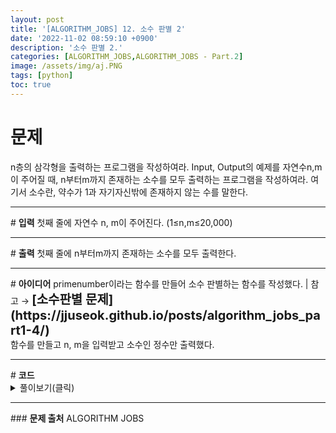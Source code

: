 ```yaml
---
layout: post
title: '[ALGORITHM_JOBS] 12. 소수 판별 2'
date: '2022-11-02 08:59:10 +0900'
description: '소수 판별 2.'
categories: [ALGORITHM_JOBS,ALGORITHM_JOBS - Part.2]
image: /assets/img/aj.PNG
tags: [python]
toc: true
---
```

# <b>문제</b>
n층의 삼각형을 출력하는 프로그램을 작성하여라. Input, Output의 예제를 자연수n,m이 주어질 때, n부터m까지 존재하는 소수를 모두 출력하는 프로그램을 작성하여라. 여기서 소수란, 약수가 1과 자기자신밖에 존재하지 않는 수를 말한다.
<hr>
# <b>입력</b>
첫째 줄에 자연수 n, m이 주어진다. (1≤n,m≤20,000)
<hr>
# <b>출력</b>
첫째 줄에 n부터m까지 존재하는 소수를 모두 출력한다.
<hr>
# <b>아이디어</b>
primenumber이라는 함수를 만들어 소수 판별하는 함수를 작성했다. | 참고 → <b style="font-size:20px">[소수판별 문제](https://jjuseok.github.io/posts/algorithm_jobs_part1-4/)</b><br>
함수를 만들고 n, m을 입력받고 소수인 정수만 출력했다.
<hr>
# <b>코드</b>
<details>
<summary id="summary1">풀이보기(클릭)</summary>
<div markdown="1">

~~~python
import math
def primenumber(x):
    for i in range(2, int(math.sqrt(x)) + 1):
        if x % i == 0:
            return False
    return True

n, m = map(int, input().split())
for i in range(n, m+1):
    if primenumber(i) == True and i != 1:
        print(i,end=" ")
~~~
</div>
</details>

<hr>
### <b>문제 출처</b>
ALGORITHM JOBS
